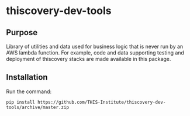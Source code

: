 # thiscovery-dev-tools

## Purpose

Library of utilities and data used for business logic that is never
run by an AWS lambda function. For example, code and data supporting 
testing and deployment of thiscovery stacks are made available in
this package.

## Installation

Run the command:

`pip install https://github.com/THIS-Institute/thiscovery-dev-tools/archive/master.zip`